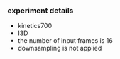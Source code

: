 ### experiment details

* kinetics700
* I3D
* the number of input frames is 16
* downsampling is not applied
